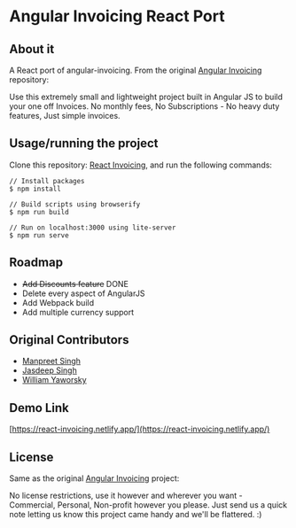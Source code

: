 # Angular Invoicing React Port

## About it

A React port of angular-invoicing. From the original [Angular Invoicing](https://metaware.github.io/angular-invoicing) repository:

Use this extremely small and lightweight project built in Angular JS to build your one off Invoices. No monthly fees, No Subscriptions - No heavy duty features, Just simple invoices.

## Usage/running the project

Clone this repository: [React Invoicing](https://github.com/emanu-dev/react-invoicing), and run the following commands:
```
// Install packages
$ npm install

// Build scripts using browserify
$ npm run build

// Run on localhost:3000 using lite-server
$ npm run serve
```
## Roadmap

* ~~Add Discounts feature~~ DONE
* Delete every aspect of AngularJS
* Add Webpack build
* Add multiple currency support

## Original Contributors

* [Manpreet Singh](http://github.com/manpreetrules)
* [Jasdeep Singh](http://jasdeep.ca)
* [William Yaworsky](https://github.com/yaworsw)

## Demo Link
[https://react-invoicing.netlify.app/](https://react-invoicing.netlify.app/)


## License
Same as the original [Angular Invoicing](https://metaware.github.io/angular-invoicing) project:

No license restrictions, use it however and wherever you want - Commercial, Personal, Non-profit however you please. Just send us a quick note letting us know this project came handy and we'll be flattered. :)
